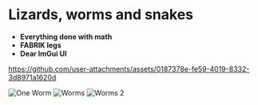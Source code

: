 # Lizards, worms and snakes
- **Everything done with math**
- **FABRIK legs**
- **Dear ImGui UI**

https://github.com/user-attachments/assets/0187378e-fe59-4019-8332-3d8971a1620d

![One Worm](https://github.com/user-attachments/assets/429db159-bbd7-4a46-8b0f-310817fd2200)
![Worms](https://github.com/user-attachments/assets/b08ac2cf-6da5-4998-bcfe-5bc07ed0ddb1)
![Worms 2](https://github.com/user-attachments/assets/67aaed0d-028a-4e19-85fa-1998ce88f581)
